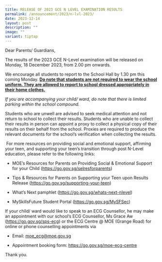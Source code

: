 ```yaml
---
title: RELEASE OF 2023 GCE N LEVEL EXAMINATION RESULTS
permalink: /announcement/2023/n-lvl-2023/
date: 2023-12-14
layout: post
description: ""
image: ""
variant: tiptap
---
```

<p>Dear Parents/ Guardians,</p><p>The results of the 2023 GCE N-Level examination will be released on Monday, 18 December 2023, from 2.00 pm onwards.</p><p></p><p>We encourage all students to report to the School Hall by 1.30 pm this coming Monday.&nbsp;<strong><u>Do note that students are not required to wear the school uniform. They are allowed to report to school dressed appropriately in their home clothes.</u></strong></p><p><em>If you are accompanying your child/ ward, do note that there is limited parking within the school compound.</em></p><p>Students who are unwell are advised to seek medical attention and not return to school to collect their results. Students who are unable to collect their results in person can appoint a proxy to collect a physical copy of their results on their behalf from the school. Proxies are required to produce the relevant documents for the school’s verification when collecting the results.</p><p>&nbsp;For more resources on providing social and emotional support, affirming your teen, and supporting your teen’s transition through post N-Level education, please refer to the following links:</p><ul data-tight="true" class="tight"><li><p>MOE’s Resources for Parents on Providing Social &amp; Emotional Support for your Child (<a href="https://go.gov.sg/selresforparents" rel="noopener noreferrer nofollow" target="_blank">https://go.gov.sg/selresforparents</a>)</p></li><li><p>Tips &amp; Resources for Parents on Supporting your Teen upon Results Release (<a href="https://go.gov.sg/supporting-your-teen" rel="noopener noreferrer nofollow" target="_blank">https://go.gov.sg/supporting-your-teen</a>)</p></li><li><p>What’s Next pamphlet (<a href="https://go.gov.sg/whats-next-nlevel" rel="noopener noreferrer nofollow" target="_blank">https://go.gov.sg/whats-next-nlevel</a>)</p></li><li><p>MySkillsFuture Student Portal (<a href="https://go.gov.sg/MySFSec" rel="noopener noreferrer nofollow" target="_blank">https://go.gov.sg/MySFSec</a>)</p></li></ul><p>If your child/ ward would like to speak to an ECG Counsellor, he may make an appointment with our school’s ECG Counsellor, Ms Grace Aw (<a href="https://go.gov.sg/sps-ecg" rel="noopener noreferrer nofollow" target="_blank">https://go.gov.sg/sps-ecg</a>) or the ECG Centre @ MOE (Grange Road) for online or phone counselling appointments via</p><ul data-tight="true" class="tight"><li><p>Email:&nbsp;<a href="moe_ecg@moe.gov.sg" rel="noopener noreferrer nofollow" target="_blank">moe_ecg@moe.gov.sg</a>&nbsp;&nbsp;</p></li><li><p>Appointment booking form:&nbsp;<a href="https://go.gov.sg/moe-ecg-centre" rel="noopener noreferrer nofollow" target="_blank">https://go.gov.sg/moe-ecg-centre</a>&nbsp;&nbsp;&nbsp;</p></li></ul><p>Thank you.</p><p>&nbsp;</p>